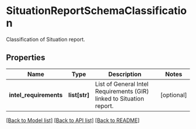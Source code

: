 # SituationReportSchemaClassification

Classification of Situation report.

## Properties
Name | Type | Description | Notes
------------ | ------------- | ------------- | -------------
**intel_requirements** | **list[str]** | List of General Intel Requirements (GIR) linked to Situation report. | [optional] 

[[Back to Model list]](../README.md#documentation-for-models) [[Back to API list]](../README.md#documentation-for-api-endpoints) [[Back to README]](../README.md)


